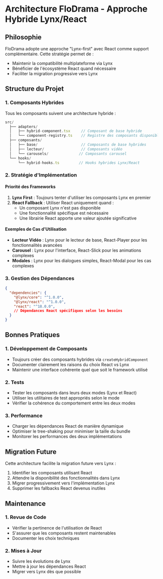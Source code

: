 # Architecture FloDrama - Approche Hybride Lynx/React

## Philosophie

FloDrama adopte une approche "Lynx-first" avec React comme support complémentaire. Cette stratégie permet de :
- Maintenir la compatibilité multiplateforme via Lynx
- Bénéficier de l'écosystème React quand nécessaire
- Faciliter la migration progressive vers Lynx

## Structure du Projet

### 1. Composants Hybrides

Tous les composants suivent une architecture hybride :
```typescript
src/
  ├── adapters/
  │   ├── hybrid-component.tsx     // Composant de base hybride
  │   └── component-registry.ts    // Registre des composants disponibles
  ├── composants/
  │   ├── base/                    // Composants de base hybrides
  │   ├── lecteur/                 // Composants vidéo
  │   └── carousels/              // Composants carousel
  └── hooks/
      └── hybrid-hooks.ts         // Hooks hybrides Lynx/React
```

### 2. Stratégie d'Implémentation

#### Priorité des Frameworks
1. **Lynx First** : Toujours tenter d'utiliser les composants Lynx en premier
2. **React Fallback** : Utiliser React uniquement quand :
   - Un composant Lynx n'est pas disponible
   - Une fonctionnalité spécifique est nécessaire
   - Une librairie React apporte une valeur ajoutée significative

#### Exemples de Cas d'Utilisation
- **Lecteur Vidéo** : Lynx pour le lecteur de base, React-Player pour les fonctionnalités avancées
- **Carousel** : Lynx pour l'interface, React-Slick pour les animations complexes
- **Modales** : Lynx pour les dialogues simples, React-Modal pour les cas complexes

### 3. Gestion des Dépendances

```json
{
  "dependencies": {
    "@lynx/core": "^1.0.0",
    "@lynx/react": "^1.0.0",
    "react": "^18.0.0",
    // Dépendances React spécifiques selon les besoins
  }
}
```

## Bonnes Pratiques

### 1. Développement de Composants
- Toujours créer des composants hybrides via `createHybridComponent`
- Documenter clairement les raisons du choix React vs Lynx
- Maintenir une interface cohérente quel que soit le framework utilisé

### 2. Tests
- Tester les composants dans leurs deux modes (Lynx et React)
- Utiliser les utilitaires de test appropriés selon le mode
- Vérifier la cohérence du comportement entre les deux modes

### 3. Performance
- Charger les dépendances React de manière dynamique
- Optimiser le tree-shaking pour minimiser la taille du bundle
- Monitorer les performances des deux implémentations

## Migration Future

Cette architecture facilite la migration future vers Lynx :
1. Identifier les composants utilisant React
2. Attendre la disponibilité des fonctionnalités dans Lynx
3. Migrer progressivement vers l'implémentation Lynx
4. Supprimer les fallbacks React devenus inutiles

## Maintenance

### 1. Revue de Code
- Vérifier la pertinence de l'utilisation de React
- S'assurer que les composants restent maintenables
- Documenter les choix techniques

### 2. Mises à Jour
- Suivre les évolutions de Lynx
- Mettre à jour les dépendances React
- Migrer vers Lynx dès que possible
